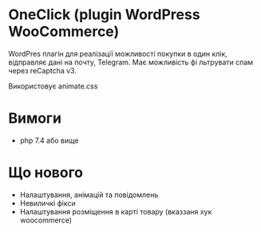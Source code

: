 # OneClick (plugin WordPress WooCommerce)

WordPres плагін для реалізації можливості покупки в один клік, відправляє дані на почту, Telegram. Має можливість фі    льтрувати спам через reCaptcha v3.

Використовує animate.css


# Вимоги
- php 7.4 або вище

# Що нового
- Налаштування, анімацій та повідомлень
- Невиличкі фікси
- Налаштування розміщення в карті товару (вказзаня хук woocommerce)